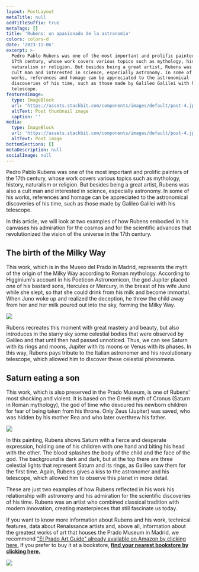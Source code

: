 ```yaml
---
layout: PostLayout
metaTitle: null
addTitleSuffix: true
metaTags: []
title: 'Rubens: un apasionado de la astronomía'
colors: colors-d
date: '2023-11-06'
excerpt: >-
  Pedro Pablo Rubens was one of the most important and prolific painters of the
  17th century, whose work covers various topics such as mythology, history,
  naturalism or religion. But besides being a great artist, Rubens was also a
  cult man and interested in science, especially astronomy. In some of his
  works, references and homage can be appreciated to the astronomical
  discoveries of his time, such as those made by Galileo Galilei with his
  telescope.
featuredImage:
  type: ImageBlock
  url: 'https://assets.stackbit.com/components/images/default/post-4.jpeg'
  altText: Post thumbnail image
  caption: ''
media:
  type: ImageBlock
  url: 'https://assets.stackbit.com/components/images/default/post-4.jpeg'
  altText: Post image
bottomSections: []
metaDescription: null
socialImage: null
---
```

Pedro Pablo Rubens was one of the most important and prolific painters of the 17th century, whose work covers various topics such as mythology, history, naturalism or religion. But besides being a great artist, Rubens was also a cult man and interested in science, especially astronomy. In some of his works, references and homage can be appreciated to the astronomical discoveries of his time, such as those made by Galileo Galilei with his telescope.


In this article, we will look at two examples of how Rubens embodied in his canvases his admiration for the cosmos and for the scientific advances that revolutionized the vision of the universe in the 17th century.


## The birth of the Milky Way


This work, which is in the Museo del Prado in Madrid, represents the myth of the origin of the Milky Way according to Roman mythology. According to Higginium's account in his Poeticon Astronomicon, the god Jupiter placed one of his bastard sons, Hercules or Mercury, in the breast of his wife Juno while she slept, so that she could drink from his milk and become immortal. When Juno woke up and realized the deception, he threw the child away from her and her milk poured out into the sky, forming the Milky Way.


![](https://upload.wikimedia.org/wikipedia/commons/2/20/Rubens_V%C3%ADa_L%C%A1ctea.jpg)


Rubens recreates this moment with great mastery and beauty, but also introduces in the starry sky some celestial bodies that were observed by Galileo and that until then had passed unnoticed. Thus, we can see Saturn with its rings and moons, Jupiter with its moons or Venus with its phases. In this way, Rubens pays tribute to the Italian astronomer and his revolutionary telescope, which allowed him to discover these celestial phenomena.


## Saturn eating a son


This work, which is also preserved in the Prado Museum, is one of Rubens' most shocking and violent. It is based on the Greek myth of Cronus (Saturn in Roman mythology), the god of time who devoured his newborn children for fear of being taken from his throne. Only Zeus (Jupiter) was saved, who was hidden by his mother Rea and who later overthrew his father.


![](https://upload.wikimedia.org/wikipedia/commons/d/dd/Rubens_saturn.jpg)


In this painting, Rubens shows Saturn with a fierce and desperate expression, holding one of his children with one hand and biting his head with the other. The blood splashes the body of the child and the face of the god. The background is dark and dark, but at the top there are three celestial lights that represent Saturn and its rings, as Galileo saw them for the first time. Again, Rubens gives a kiss to the astronomer and his telescope, which allowed him to observe this planet in more detail.


These are just two examples of how Rubens reflected in his work his relationship with astronomy and his admiration for the scientific discoveries of his time. Rubens was an artist who combined classical tradition with modern innovation, creating masterpieces that still fascinate us today.


If you want to know more information about Rubens and his work, technical features, data about Renaissance artists and, above all, information about the greatest works of art that houses the Prado Museum in Madrid, we recommend ["El Prado Art Guide" already available on Amazon by clicking here.](https://www.amazon.es/dp/8418943424/) If you prefer to buy it at a bookstore, [**find your nearest bookstore by clicking here.**](https://www.todostuslibros.com/books/museo-del-louvre-guia-de-arte_978-84-18943-42-3)


![](/images/1657295044.png)

